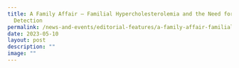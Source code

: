 ```yaml
---
title: A Family Affair – Familial Hypercholesterolemia and the Need for Early
  Detection
permalink: /news-and-events/editorial-features/a-family-affair-familial-hypercholesterolemia-and-the-need/
date: 2023-05-10
layout: post
description: ""
image: ""
---
```

